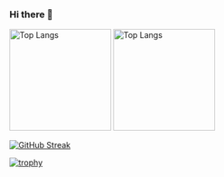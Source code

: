 ### Hi there 👋

<!--
**wonder-boooy/wonder-boooy** is a ✨ _special_ ✨ repository because its `README.md` (this file) appears on your GitHub profile.

Here are some ideas to get you started:

- 🔭 I’m currently working on ...
- 🌱 I’m currently learning ...
- 👯 I’m looking to collaborate on ...
- 🤔 I’m looking for help with ...
- 💬 Ask me about ...
- 📫 How to reach me: ...
- 😄 Pronouns: ...
- ⚡ Fun fact: ...
-->

<!--
[![Top Langs](https://github-readme-stats.vercel.app/api/top-langs/?username=wonder-boooy)](https://github.com/anuraghazra/github-readme-stats)
-->
<p align="left"> 
  <img alt="Top Langs" height="180px" src="https://github-readme-stats.vercel.app/api?username=wonder-boooy&show_icons=true&count_private=true&include_all_commits=true" />
  <img alt="Top Langs" height="180px" src="https://github-readme-stats.vercel.app/api/top-langs?username=wonder-boooy&layout=compact&langs_count=8" />
</p>

[![GitHub Streak](http://github-readme-streak-stats.herokuapp.com?user=wonder-boooy)](https://git.io/streak-stats)

[![trophy](https://github-profile-trophy.vercel.app/?username=wonder-boooy&margin-w=5)](https://github.com/ryo-ma/github-profile-trophy)
